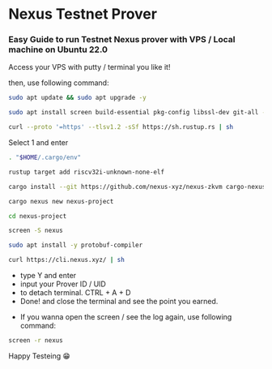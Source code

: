 # Nexus Testnet Prover
### Easy Guide to run Testnet Nexus prover with VPS / Local machine on Ubuntu 22.0

Access your VPS with putty / terminal you like it!

then, use following command:
```bash
sudo apt update && sudo apt upgrade -y
```
```bash
sudo apt install screen build-essential pkg-config libssl-dev git-all -y
```
```bash
curl --proto '=https' --tlsv1.2 -sSf https://sh.rustup.rs | sh
```
Select 1 and enter

```bash
. "$HOME/.cargo/env"
```
```bash
rustup target add riscv32i-unknown-none-elf
```
```bash
cargo install --git https://github.com/nexus-xyz/nexus-zkvm cargo-nexus --tag 'v0.2.4'
```
```bash
cargo nexus new nexus-project
```
```bash
cd nexus-project
```
```bash
screen -S nexus
```
```bash
sudo apt install -y protobuf-compiler
```
```bash
curl https://cli.nexus.xyz/ | sh
```
- type Y and enter
- input your Prover ID / UID
- to detach terminal. CTRL + A + D
- Done! and close the terminal and see the point you earned.

* If you wanna open the screen / see the log again, use following command:
```bash
screen -r nexus
```


Happy Testeing 😁
